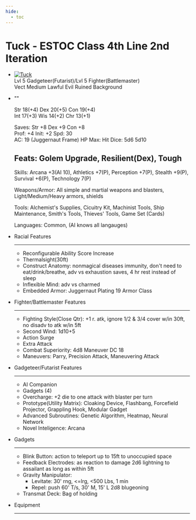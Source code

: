 ```yaml
---
hide:
  - toc
---
```


# Tuck - ESTOC Class 4th Line 2nd Iteration

<div class="grid cards" markdown>

-   <a href="https://half-guinea-press.github.io/nexusandmirror/images/Tuck.jpg"><img src="https://half-guinea-press.github.io/nexusandmirror/images/Tuck_head.jpg" alt="Tuck"></a><br>
    Lvl 5 Gadgeteer(Futarist)/Lvl 5 Fighter(Battlemaster)<br>
    Vect     Medium    Lawful Evil    Ruined Background

-   ""

    Str 18(+4) Dex 20(+5) Con 19(+4)<br>
    Int 17(+3) Wis 14(+2) Chr 13(+1)

    Saves: Str +8 Dex +9 Con +8<br>
    Prof: +4 Init: +2 Spd: 30<br>
    AC: 19 (Juggernaut Frame) HP Max:   Hit Dice: 5d6 5d10

    Feats: Golem Upgrade, Resilient(Dex), Tough<br>
    ---
    Skills: Arcana +3(AI 10), Athletics +7(P), Perception +7(P), Stealth +9(P), Survival +6(P), Technology 7(P)

    Weapons/Armor: All simple and martial weapons and blasters, Light/Medium/Heavy armors, shields
    
    Tools: Alchemist's Supplies, Cicuitry Kit, Machinist Tools, Ship Maintenance, Smith's Tools, Thieves' Tools, Game Set (Cards)
    
    Languages: Common, (AI knows all langauges)

-   Racial Features

    ---

    - Reconfigurable Ability Score Increase
    - Thermalsight(30ft)
    - Construct Anatomy: nonmagical diseases immunity, don't need to eat/drink/breathe, adv vs exhaustion saves, 4 hr rest instead of sleep
    - Inflexible Mind: adv vs charmed
    - Embedded Armor: Juggernaut Plating 19 Armor Class

-   Fighter/Battlemaster Features

    ---

    - Fighting Style(Close Qtr): +1 r. atk, ignore 1/2 & 3/4 cover w/in 30ft, no disadv to atk w/in 5ft
    - Second Wind: 1d10+5
    - Action Surge
    - Extra Attack
    - Combat Superiority: 4d8 Maneuver DC 18
    - Maneuvers: Parry, Precision Attack, Maneuvering Attack

-   Gadgeteer/Futarist Features

    ---

    - AI Companion
    - Gadgets (4)
    - Overcharge: +2 die to one attack with blaster per turn
    - Prototype(Utility Matrix): Cloaking Device, Flashbang, Forcefield Projector, Grappling Hook, Modular Gadget
    - Advanced Subroutines: Genetic Algorithm, Heatmap, Neural Network
    - Novel Inteligence: Arcana

-   Gadgets

    ---

    - Blink Button: action to teleport up to 15ft to unoccupied space
    - Feedback Electrodes: as reaction to damage 2d6 lightning to assailant as long as within 5ft
    - Gravity Manipulator: 
        - Levitate: 30' rng, <=lrg, <500 Lbs, 1 min
        - Repel: push 60' T/s, 30' M, 15' L 2d8 blugeoning
    - Transmat Deck: Bag of holding

-   Equipment

    ---
</div>
